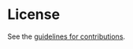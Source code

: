 # License

See the
[guidelines for contributions](https://github.com/boucadair/pam-ipfix/blob/main/CONTRIBUTING.md).
